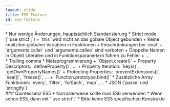 ```yaml
---
layout: slide
title: ES5 Feature
id: es5-feature
---
```

<section markdown="1">
* Nur wenige Änderungen, hauptsächlich Standarisierung
* Strict mode (`'use strict';`)
  + `this` wird nicht an das gobale Object gebunden
  + Keine impliziten globalen Variablen in Funktionen
  + Einschränkungen bei `eval`
  + `arguments.caller` und `arguments.callee` sind verboten
  + Doppelte Namen in Objekt Literalen und in Funktionsparametern führen zu Fehler
  + ...
</section>

<section markdown="1">
* Trailing comma
* Metaprogrammierung
  + `Object.create()`
  + Property Descriptors: `defineProperty()`, ...
  + Property Iteration: `keys()`, `getOwnPropertyNames()`
  + Protecting Properties: `preventExtensions()`, `seal()`, `freeze()`, ...
  + `Function.prototype.bind()`
* Zusätzliche Array Funktionen: `every`, `filter`, `forEach`, `map`, ...
* JSON (`parse` und `stringify`)
</section>

<section markdown="1">
### Quintessenz ES5
* Normalerweise sollte man ES6 verwenden
* Wenn schon ES5, dann mit `'use strict';`
* Bitte keine ES3 spezifischen Konstrukte
</section>
